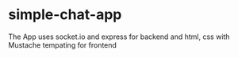 # simple-chat-app

The App uses socket.io and express for backend and html, css with Mustache tempating for frontend
